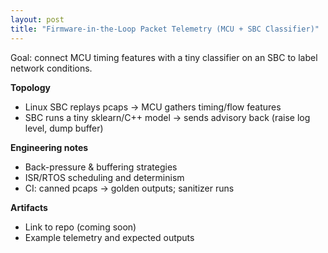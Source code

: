 ```yaml
---
layout: post
title: "Firmware-in-the-Loop Packet Telemetry (MCU + SBC Classifier)"
---
```


Goal: connect MCU timing features with a tiny classifier on an SBC to label network conditions.

**Topology**
- Linux SBC replays pcaps → MCU gathers timing/flow features
- SBC runs a tiny sklearn/C++ model → sends advisory back (raise log level, dump buffer)

**Engineering notes**
- Back-pressure & buffering strategies
- ISR/RTOS scheduling and determinism
- CI: canned pcaps → golden outputs; sanitizer runs

**Artifacts**
- Link to repo (coming soon)
- Example telemetry and expected outputs
